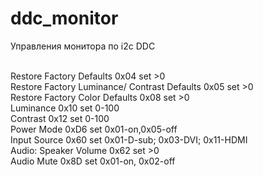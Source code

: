 # ddc_monitor
Управления монитора по i2c DDC<br><br>

Restore Factory Defaults 0x04 set >0<br>
Restore Factory Luminance/ Contrast Defaults 0x05 set >0<br>
Restore Factory Color Defaults 0x08 set >0<br>
Luminance 0x10 set 0-100<br>
Contrast 0x12 set 0-100<br>
Power Mode 0xD6 set 0x01-on,0x05-off<br>
Input Source 0x60 set 0x01-D-sub; 0x03-DVI; 0x11-HDMI<br>
Audio: Speaker Volume 0x62 set >0<br>
Audio Mute 0x8D set 0x01-on, 0x02-off<br>
